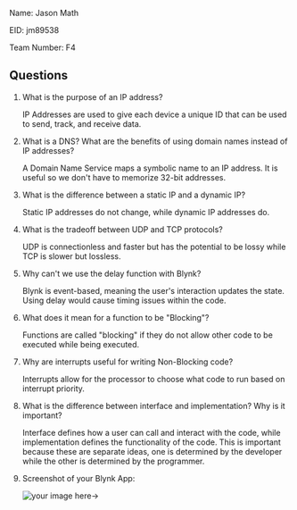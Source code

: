 Name: Jason Math

EID: jm89538

Team Number: F4

## Questions

1. What is the purpose of an IP address?

    IP Addresses are used to give each device a unique ID that can be used to send, track, and receive data.

2. What is a DNS? What are the benefits of using domain names instead of IP addresses?

    A Domain Name Service maps a symbolic name to an IP address. It is useful so we don't have to memorize 32-bit addresses.

3. What is the difference between a static IP and a dynamic IP?

    Static IP addresses do not change, while dynamic IP addresses do.

4. What is the tradeoff between UDP and TCP protocols?

    UDP is connectionless and faster but has the potential to be lossy while TCP is slower but lossless.

5. Why can't we use the delay function with Blynk?

    Blynk is event-based, meaning the user's interaction updates the state. Using delay would cause timing issues within the code.

6. What does it mean for a function to be "Blocking"?

    Functions are called "blocking" if they do not allow other code to be executed while being executed.

7. Why are interrupts useful for writing Non-Blocking code?

    Interrupts allow for the processor to choose what code to run based on interrupt priority.

8. What is the difference between interface and implementation? Why is it important?

   Interface defines how a user can call and interact with the code, while implementation defines the functionality of the code. This is important because these are separate ideas, one is determined by the developer while the other is determined by the programmer.

9. Screenshot of your Blynk App:

    ![your image here->](img/Blynk.PNG)
